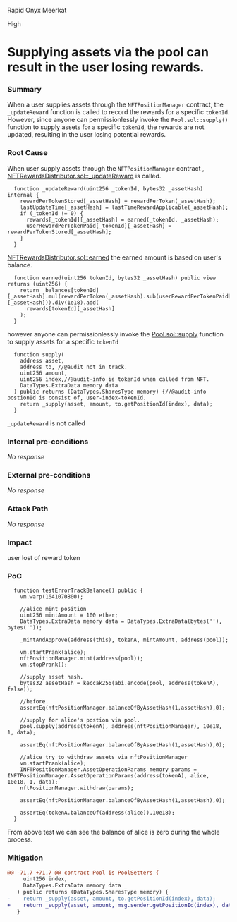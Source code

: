Rapid Onyx Meerkat

High

# Supplying assets via the pool can result in the user losing rewards.

### Summary

When a user supplies assets through the `NFTPositionManager` contract, the `_updateReward` function is called to record the rewards for a specific `tokenId`. However, since anyone can permissionlessly invoke the `Pool.sol::supply()` function to supply assets for a specific `tokenId`, the rewards are not updated, resulting in the user losing potential rewards.

### Root Cause

When user supply assets through the `NFTPositionManager` contract , [NFTRewardsDistributor.sol::_updateReward](https://github.com/sherlock-audit/2024-06-new-scope/blob/main/zerolend-one/contracts/core/positions/NFTRewardsDistributor.sol#L151-L158)  is called.
```solidity
  function _updateReward(uint256 _tokenId, bytes32 _assetHash) internal {
    rewardPerTokenStored[_assetHash] = rewardPerToken(_assetHash);
    lastUpdateTime[_assetHash] = lastTimeRewardApplicable(_assetHash);
    if (_tokenId != 0) {
      rewards[_tokenId][_assetHash] = earned(_tokenId, _assetHash);
      userRewardPerTokenPaid[_tokenId][_assetHash] = rewardPerTokenStored[_assetHash];
    }
  }
```
[NFTRewardsDistributor.sol::earned](https://github.com/sherlock-audit/2024-06-new-scope/blob/main/zerolend-one/contracts/core/positions/NFTRewardsDistributor.sol#L98-L102) the earned amount is based on user's balance.
```solidity
  function earned(uint256 tokenId, bytes32 _assetHash) public view returns (uint256) {
    return _balances[tokenId][_assetHash].mul(rewardPerToken(_assetHash).sub(userRewardPerTokenPaid[tokenId][_assetHash])).div(1e18).add(
      rewards[tokenId][_assetHash]
    );
  }
```
however anyone can permissionlessly invoke the  [Pool.sol::supply](https://github.com/sherlock-audit/2024-06-new-scope/blob/main/zerolend-one/contracts/core/pool/Pool.sol#L67-L75)  function to supply assets for a specific `tokenId`
```solidity
  function supply(
    address asset,
    address to, //@audit not in track.
    uint256 amount,
    uint256 index,//@audit-info is tokenId when called from NFT.
    DataTypes.ExtraData memory data
  ) public returns (DataTypes.SharesType memory) {//@audit-info postionId is consist of, user-index-tokenId.
    return _supply(asset, amount, to.getPositionId(index), data);
  }
```
`_updateReward` is not called 

### Internal pre-conditions

_No response_

### External pre-conditions

_No response_

### Attack Path

_No response_

### Impact

user lost of reward token

### PoC

```solidity
  function testErrorTrackBalance() public {
    vm.warp(1641070800);

    //alice mint position
    uint256 mintAmount = 100 ether;
    DataTypes.ExtraData memory data = DataTypes.ExtraData(bytes(''), bytes(''));

    _mintAndApprove(address(this), tokenA, mintAmount, address(pool));

    vm.startPrank(alice);
    nftPositionManager.mint(address(pool));
    vm.stopPrank();

    //supply asset hash.
    bytes32 assetHash = keccak256(abi.encode(pool, address(tokenA), false));

    //before.
    assertEq(nftPositionManager.balanceOfByAssetHash(1,assetHash),0);

    //supply for alice's postion via pool.
    pool.supply(address(tokenA), address(nftPositionManager), 10e18, 1, data);

    assertEq(nftPositionManager.balanceOfByAssetHash(1,assetHash),0);

    //alice try to withdraw assets via nftPositionManager
    vm.startPrank(alice);
    INFTPositionManager.AssetOperationParams memory params = INFTPositionManager.AssetOperationParams(address(tokenA), alice, 10e18, 1, data);
    nftPositionManager.withdraw(params);

    assertEq(nftPositionManager.balanceOfByAssetHash(1,assetHash),0);

    assertEq(tokenA.balanceOf(address(alice)),10e18);
  }
```

From above test we can see the balance of alice is zero during the whole process.

### Mitigation

```diff
@@ -71,7 +71,7 @@ contract Pool is PoolSetters {
     uint256 index,
     DataTypes.ExtraData memory data
   ) public returns (DataTypes.SharesType memory) {
-    return _supply(asset, amount, to.getPositionId(index), data);
+    return _supply(asset, amount, msg.sender.getPositionId(index), data);
   }
```
